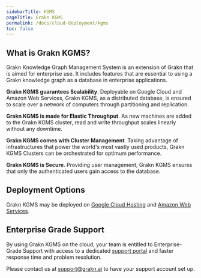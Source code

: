 ```yaml
---
sidebarTitle: KGMS
pageTitle: Grakn KGMS
permalink: /docs/cloud-deployment/kgms
toc: false
---
```


## What is Grakn KGMS?
Grakn Knowledge Graph Management System is an extension of Grakn that is aimed for enterprise use. It includes features that are essential to using a Grakn knowledge graph as a database in enterprise applications.


**Grakn KGMS guarantees Scalability**. Deployable on Google Cloud and Amazon Web Services, Grakn KGMS, as a distributed database, is ensured to scale over a network of computers through partitioning and replication.

**Grakn KGMS is made for Elastic Throughput**. As new machines are added to the Grakn KGMS cluster, read and write throughput scales linearly without any downtime.

**Grakn KGMS comes with Cluster Management**. Taking advantage of infrastructures that power the world's most vastly used products, Grakn KGMS Clusters can be orchestrated for optimum performance.

**Grakn KGMS is Secure**. Providing user management, Grakn KGMS ensures that only the authenticated users gain access to the database.

## Deployment Options
Grakn KGMS may be deployed on [Google Cloud Hosting](/docs/cloud-deployment/google-cloud) and [Amazon Web Services](/docs/cloud-deployment/aws).

## Enterprise Grade Support
By using Grakn KGMS on the cloud, your team is entitled to Enterprise-Grade Support with access to a dedicated [support portal](https://support.grakn.ai/auth/login) and faster response time and problem resolution.

Please contact us at support@grakn.ai to have your support account set up.